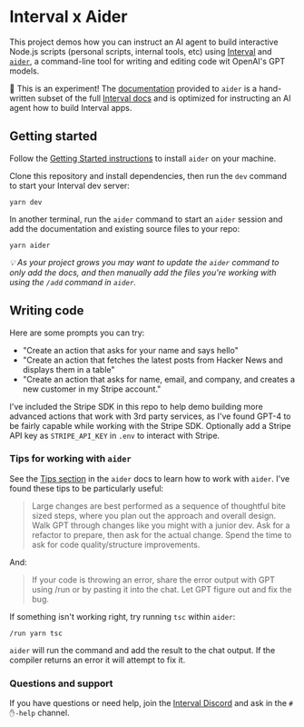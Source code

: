 # Interval x Aider

This project demos how you can instruct an AI agent to build interactive Node.js scripts (personal scripts, internal tools, etc) using [Interval](https://interval.com) and [`aider`](https://aider.chat), a command-line tool for writing and editing code wit OpenAI's GPT models.

🚧 This is an experiment! The [documentation](./DOCS.md) provided to `aider` is a hand-written subset of the full [Interval docs](https://interval.com/docs/installation) and is optimized for instructing an AI agent how to build Interval apps.

## Getting started

Follow the [Getting Started instructions](https://aider.chat/#getting-started) to install `aider` on your machine.

Clone this repository and install dependencies, then run the `dev` command to start your Interval dev server:

```
yarn dev
```

In another terminal, run the `aider` command to start an `aider` session and add the documentation and existing source files to your repo:

```
yarn aider
```

_💡 As your project grows you may want to update the `aider` command to only add the docs, and then manually add the files you're working with using the `/add` command in `aider`._

## Writing code

Here are some prompts you can try:

- "Create an action that asks for your name and says hello"
- "Create an action that fetches the latest posts from Hacker News and displays them in a table"
- "Create an action that asks for name, email, and company, and creates a new customer in my Stripe account."

I've included the Stripe SDK in this repo to help demo building more advanced actions that work with 3rd party services, as I've found GPT-4 to be fairly capable while working with the Stripe SDK. Optionally add a Stripe API key as `STRIPE_API_KEY` in `.env` to interact with Stripe.

### Tips for working with `aider`

See the [Tips section](https://aider.chat/#tips) in the `aider` docs to learn how to work with `aider`. I've found these tips to be particularly useful:

> Large changes are best performed as a sequence of thoughtful bite sized steps, where you plan out the approach and overall design. Walk GPT through changes like you might with a junior dev. Ask for a refactor to prepare, then ask for the actual change. Spend the time to ask for code quality/structure improvements.

And:

> If your code is throwing an error, share the error output with GPT using /run or by pasting it into the chat. Let GPT figure out and fix the bug.

If something isn't working right, try running `tsc` within `aider`:

```
/run yarn tsc
```

`aider` will run the command and add the result to the chat output. If the compiler returns an error it will attempt to fix it.

### Questions and support

If you have questions or need help, join the [Interval Discord](https://interval.com/discord) and ask in the `#✋-help` channel.
